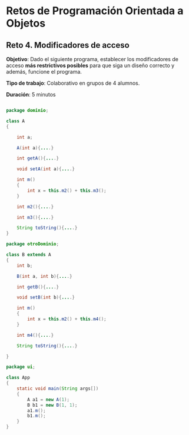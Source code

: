 # Retos de Programación Orientada a Objetos

 ## Reto 4. Modificadores de acceso

**Objetivo**: Dado el siguiente programa, establecer los modificadores de acceso **más restrictivos posibles** para que siga un diseño correcto y además, funcione el programa.

**Tipo de trabajo**: Colaborativo en grupos de 4 alumnos.

**Duración**: 5 minutos

```java

package dominio;

class A
{

    int a;

    A(int a){....}

    int getA(){....}

    void setA(int a){....}

    int m()
    {
        int x = this.m2() + this.m3();
    }

    int m2(){....}

    int m3(){....}

    String toString(){....}
}

package otroDominio;

class B extends A
{
    int b;

    B(int a, int b){....}

    int getB(){....}

    void setB(int b){....}

    int m()
    {
        int x = this.m2() + this.m4();
    }

    int m4(){....}

    String toString(){....}

}

package ui;

class App
{
    static void main(String args[])
    {
        A a1 = new A(1);
        B b1 = new B(1, 1);
        a1.m();
        b1.m();
    }
}

```
